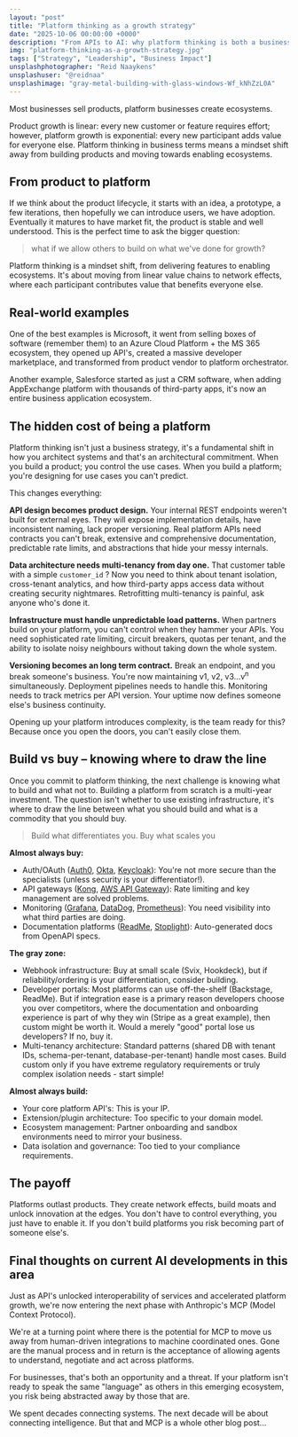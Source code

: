 ```yaml
---
layout: "post"
title: "Platform thinking as a growth strategy"
date: "2025-10-06 00:00:00 +0000"
description: "From APIs to AI: why platform thinking is both a business strategy and an architectural shift toward scalable, intelligent ecosystems."
img: "platform-thinking-as-a-growth-strategy.jpg"
tags: ["Strategy", "Leadership", "Business Impact"]
unsplashphotographer: "Reid Naaykens"
unsplashuser: "@reidnaa"
unsplashimage: "gray-metal-building-with-glass-windows-Wf_kNhZzL0A"
---
```


Most businesses sell products, platform businesses create ecosystems.

Product growth is linear: every new customer or feature requires effort; however, platform growth is exponential: every new participant adds value for everyone else.
Platform thinking in business terms means a mindset shift away from building products and moving towards enabling ecosystems. 

## From product to platform

If we think about the product lifecycle, it starts with an idea, a prototype, a few iterations, then hopefully we can introduce users, we have adoption. Eventually it matures to have market fit, the product is stable and well understood. This is the perfect time to ask the bigger question: 

> what if we allow others to build on what we've done for growth?

Platform thinking is a mindset shift, from delivering features to enabling ecosystems. It's about moving from linear value chains to network effects, where each participant contributes value that benefits everyone else.

## Real-world examples

One of the best examples is Microsoft, it went from selling boxes of software (remember them) to an Azure Cloud Platform + the MS 365 ecosystem, they opened up API's, created a massive developer marketplace, and transformed from product vendor to platform orchestrator.

Another example, Salesforce started as just a CRM software, when adding AppExchange platform with thousands of third-party apps, it's now an entire business application ecosystem.

## The hidden cost of being a platform

Platform thinking isn't just a business strategy, it's a fundamental shift in how you architect systems and that's an architectural commitment. When you build a product; you control the use cases. When you build a platform; you're designing for use cases you can't predict.

This changes everything:

**API design becomes product design.** Your internal REST endpoints weren't built for external eyes. They will expose implementation details, have inconsistent naming, lack proper versioning. Real platform APIs need contracts you can't break, extensive and comprehensive documentation, predictable rate limits, and abstractions that hide your messy internals.

**Data architecture needs multi-tenancy from day one.** That customer table with a simple `customer_id` ? Now you need to think about tenant isolation, cross-tenant analytics, and how third-party apps access data without creating security nightmares. Retrofitting multi-tenancy is painful, ask anyone who's done it.

**Infrastructure must handle unpredictable load patterns.** When partners build on your platform, you can't control when they hammer your APIs. You need sophisticated rate limiting, circuit breakers, quotas per tenant, and the ability to isolate noisy neighbours without taking down the whole system.

**Versioning becomes an long term contract.** Break an endpoint, and you break someone's business. You're now maintaining v1, v2, v3...v<sup>n</sup> simultaneously. Deployment pipelines needs to handle this. Monitoring needs to track metrics per API version. Your uptime now defines someone else's business continuity.

Opening up your platform introduces complexity, is the team ready for this? Because once you open the doors, you can't easily close them.

## Build vs buy – knowing where to draw the line

Once you commit to platform thinking, the next challenge is knowing what to build and what not to. Building a platform from scratch is a multi-year investment. The question isn't whether to use existing infrastructure, it's where to draw the line between what you should build and what is a commodity that you should buy.

> Build what differentiates you. Buy what scales you

**Almost always buy:**
* Auth/OAuth ([Auth0](https://auth0.com/), [Okta](https://www.okta.com/), [Keycloak](https://www.keycloak.org/)): You're not more secure than the specialists (unless security is your differentiator!).
* API gateways ([Kong](https://konghq.com/), [AWS API Gateway](https://aws.amazon.com/api-gateway/)): Rate limiting and key management are solved problems.
* Monitoring ([Grafana](https://grafana.com/), [DataDog](https://www.datadoghq.com/), [Prometheus](https://prometheus.io/)): You need visibility into what third parties are doing.
* Documentation platforms ([ReadMe](https://readme.com/), [Stoplight](https://stoplight.io/)): Auto-generated docs from OpenAPI specs.

**The gray zone:**
* Webhook infrastructure: Buy at small scale (Svix, Hookdeck), but if reliability/ordering is your differentiation, consider building.
* Developer portals: Most platforms can use off-the-shelf (Backstage, ReadMe). But if integration ease is a primary reason developers choose you over competitors, where the documentation and onboarding experience is part of why they win (Stripe as a great example), then custom might be worth it. Would a merely "good" portal lose us developers? If no, buy it.
* Multi-tenancy architecture: Standard patterns (shared DB with tenant IDs, schema-per-tenant, database-per-tenant) handle most cases. Build custom only if you have extreme regulatory requirements or truly complex isolation needs - start simple!

**Almost always build:**
* Your core platform API's: This is your IP.
* Extension/plugin architecture: Too specific to your domain model.
* Ecosystem management: Partner onboarding and sandbox environments need to mirror your business.
* Data isolation and governance: Too tied to your compliance requirements.

## The payoff
Platforms outlast products. They create network effects, build moats and unlock innovation at the edges. You don't have to control everything, you just have to enable it. If you don't build platforms you risk becoming part of someone else's.

## Final thoughts on current AI developments in this area
Just as API's unlocked interoperability of services and accelerated platform growth, we're now entering the next phase with Anthropic's MCP (Model Context Protocol).

We're at a turning point where there is the potential for MCP to move us away from human-driven integrations to machine coordinated ones. Gone are the manual process and in return is the acceptance of allowing agents to understand, negotiate and act across platforms.

For businesses, that's both an opportunity and a threat. If your platform isn't ready to speak the same "language" as others in this emerging ecosystem, you risk being abstracted away by those that are.

We spent decades connecting systems. The next decade will be about connecting intelligence. But that and MCP is a whole other blog post...